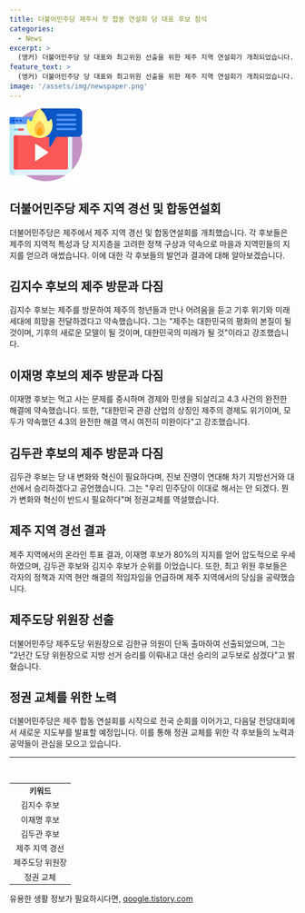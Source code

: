 ```yaml
---
title: 더불어민주당 제주서 첫 합동 연설회 당 대표 후보 참석
categories:
  - News
excerpt: >
  (앵커) 더불어민주당 당 대표와 최고위원 선출을 위한 제주 지역 연설회가 개최되었습니다. 후보들은 기후 위기, 경제, 정권 교체 등을 강조하며 제주 지역 당심을 공략했습니다. 경선 결과 이재명 후보가 압도적으로 선전하였고, 김한규 의원은 제주도당 위원장으로 선출되었습니다. 민주당은 전국 순회를 거쳐 다음달 18일 전당대회에서 새 지도부를 발표할 예정입니다.
feature_text: >
  (앵커) 더불어민주당 당 대표와 최고위원 선출을 위한 제주 지역 연설회가 개최되었습니다. 후보들은 기후 위기, 경제, 정권 교체 등을 강조하며 제주 지역 당심을 공략했습니다. 경선 결과 이재명 후보가 압도적으로 선전하였고, 김한규 의원은 제주도당 위원장으로 선출되었습니다. 민주당은 전국 순회를 거쳐 다음달 18일 전당대회에서 새 지도부를 발표할 예정입니다.
image: '/assets/img/newspaper.png'
---
```


<p><img src="/assets/img/news.png" alt="rentncar 속보" /></p>

<h2 data-ke-size="size26">더불어민주당 제주 지역 경선 및 합동연설회</h2>

<p data-ke-size="size16">더불어민주당은 제주에서 제주 지역 경선 및 합동연설회를 개최했습니다. 각 후보들은 제주의 지역적 특성과 당 지지층을 고려한 정책 구상과 약속으로 마을과 지역민들의 지지를 얻으려 애썼습니다. 이에 대한 각 후보들의 발언과 결과에 대해 알아보겠습니다.</p>

<h2 data-ke-size="size26">김지수 후보의 제주 방문과 다짐</h2>

<p data-ke-size="size16">김지수 후보는 제주를 방문하여 제주의 청년들과 만나 어려움을 듣고 기후 위기와 미래 세대에 희망을 전달하겠다고 약속했습니다. 그는 "제주는 대한민국의 평화의 본질이 될 것이며, 기후의 새로운 모델이 될 것이며, 대한민국의 미래가 될 것"이라고 강조했습니다.</p>

<h2 data-ke-size="size26">이재명 후보의 제주 방문과 다짐</h2>

<p data-ke-size="size16">이재명 후보는 먹고 사는 문제를 중시하며 경제와 민생을 되살리고 4.3 사건의 완전한 해결에 약속했습니다. 또한, "대한민국 관광 산업의 상징인 제주의 경제도 위기이며, 모두가 약속했던 4.3의 완전한 해결 역시 여전히 미완이다"고 강조했습니다.</p>

<h2 data-ke-size="size26">김두관 후보의 제주 방문과 다짐</h2>

<p data-ke-size="size16">김두관 후보는 당 내 변화와 혁신이 필요하다며, 진보 진영이 연대해 차기 지방선거와 대선에서 승리하겠다고 공언했습니다. 그는 "우리 민주당이 이대로 해서는 안 되겠다. 뭔가 변화와 혁신이 반드시 필요하다"며 정권교체를 역설했습니다.</p>

<h2 data-ke-size="size26">제주 지역 경선 결과</h2>

<p data-ke-size="size16">제주 지역에서의 온라인 투표 결과, 이재명 후보가 80%의 지지를 얻어 압도적으로 우세하였으며, 김두관 후보와 김지수 후보가 순위를 이었습니다. 또한, 최고 위원 후보들은 각자의 정책과 지역 현안 해결의 적임자임을 언급하며 제주 지역에서의 당심을 공략했습니다.</p>

<h2 data-ke-size="size26">제주도당 위원장 선출</h2>

<p data-ke-size="size16">더불어민주당 제주도당 위원장으로 김한규 의원이 단독 출마하여 선출되었으며, 그는 "2년간 도당 위원장으로 지방 선거 승리를 이뤄내고 대선 승리의 교두보로 삼겠다"고 밝혔습니다.</p>

<h2 data-ke-size="size26">정권 교체를 위한 노력</h2>

<p data-ke-size="size16">더불어민주당은 제주 합동 연설회를 시작으로 전국 순회를 이어가고, 다음달 전당대회에서 새로운 지도부를 발표할 예정입니다. 이를 통해 정권 교체를 위한 각 후보들의 노력과 공약들이 관심을 모으고 있습니다.</p>

<hr data-ke-size="size16">

<p data-ke-size="size16">&nbsp;</p>

<table>
<tbody>
<tr>
<td style="text-align: center; height: 17px;"><b>키워드</b></td>
</tr>
<tr>
<td style="text-align: center; height: 17px;">김지수 후보</td>
</tr>
<tr>
<td style="text-align: center; height: 17px;">이재명 후보</td>
</tr>
<tr>
<td style="text-align: center; height: 17px;">김두관 후보</td>
</tr>
<tr>
<td style="text-align: center; height: 17px;">제주 지역 경선</td>
</tr>
<tr>
<td style="text-align: center; height: 17px;">제주도당 위원장</td>
</tr>
<tr>
<td style="text-align: center; height: 17px;">정권 교체</td>
</tr>
</tbody>
</table>
유용한 생활 정보가 필요하시다면, <a href="https://qoogle.tistory.com" rel="dofollow">qoogle.tistory.com</a>


